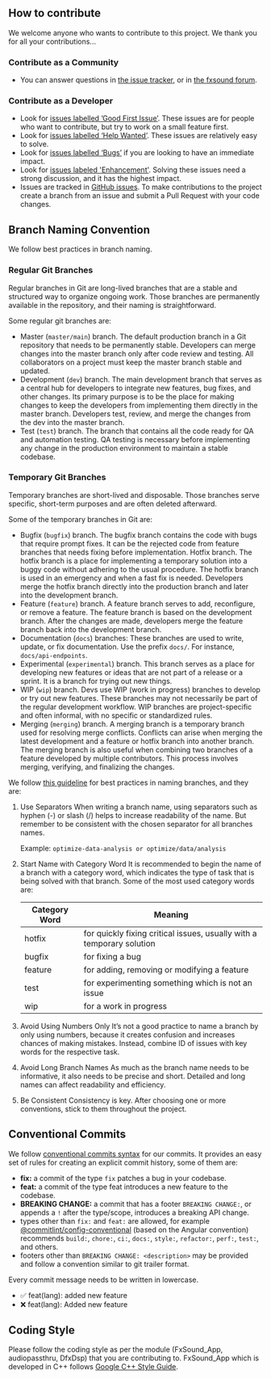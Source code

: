 ## How to contribute
We welcome anyone who wants to contribute to this project. We thank you for all your contributions...

### Contribute as a Community
- You can answer questions in [the issue tracker](https://github.com/fxsound2/fxsound-app/issues), or in [the fxsound forum](https://forum.fxsound.com/).

### Contribute as a Developer
- Look for [issues labelled ’Good First Issue’](https://github.com/fxsound2/fxsound-app/issues?q=is%3Aopen+is%3Aissue+label%3A%22good+first+issue%22). These issues are for people who want to contribute, but try to work on a small feature first.
- Look for [issues labelled ‘Help Wanted’](https://github.com/fxsound2/fxsound-app/issues?q=is%3Aopen+is%3Aissue+label%3A%22help+wanted%22). These issues are relatively easy to solve.
- Look for [issues labelled ‘Bugs’](https://github.com/fxsound2/fxsound-app/issues?q=is%3Aopen+is%3Aissue+label%3Abug+) if you are looking to have an immediate impact.
- Look for [issues labeled 'Enhancement'](https://github.com/fxsound2/fxsound-app/issues?q=is%3Aissue+is%3Aopen+label%3Aenhancement). Solving these issues need a strong discussion, and it has the highest impact.
- Issues are tracked in [GitHub issues](https://github.com/fxsound2/fxsound-app/issues). To make contributions to the project create a branch from an issue and submit a Pull Request with your code changes.

## Branch Naming Convention

We follow best practices in branch naming.

### Regular Git Branches
Regular branches in Git are long-lived branches that are a stable and structured way to organize ongoing work. Those branches are permanently available in the repository, and their naming is straightforward.

Some regular git branches are:
- Master (`master/main`) branch. The default production branch in a Git repository that needs to be permanently stable. Developers can merge changes into the master branch only after code review and testing. All collaborators on a project must keep the master branch stable and updated.
- Development (`dev`) branch. The main development branch that serves as a central hub for developers to integrate new features, bug fixes, and other changes. Its primary purpose is to be the place for making changes to keep the developers from implementing them directly in the master branch. Developers test, review, and merge the changes from the dev into the master branch.
- Test (`test`) branch. The branch that contains all the code ready for QA and automation testing. QA testing is necessary before implementing any change in the production environment to maintain a stable codebase.

### Temporary Git Branches
Temporary branches are short-lived and disposable. Those branches serve specific, short-term purposes and are often deleted afterward.

Some of the temporary branches in Git are:

- Bugfix (`bugfix`) branch. The bugfix branch contains the code with bugs that require prompt fixes. It can be the rejected code from feature branches that needs fixing before implementation.
Hotfix branch. The hotfix branch is a place for implementing a temporary solution into a buggy code without adhering to the usual procedure. The hotfix branch is used in an emergency and when a fast fix is needed. Developers merge the hotfix branch directly into the production branch and later into the development branch.
- Feature (`feature`) branch. A feature branch serves to add, reconfigure, or remove a feature. The feature branch is based on the development branch. After the changes are made, developers merge the feature branch back into the development branch.
- Documentation (`docs`) branches: These branches are used to write, update, or fix documentation. Use the prefix `docs/`. For instance, `docs/api-endpoints`.
- Experimental (`experimental`) branch. This branch serves as a place for developing new features or ideas that are not part of a release or a sprint. It is a branch for trying out new things.
- WIP (`wip`) branch. Devs use WIP (work in progress) branches to develop or try out new features. These branches may not necessarily be part of the regular development workflow. WIP branches are project-specific and often informal, with no specific or standardized rules.
- Merging (`merging`) branch. A merging branch is a temporary branch used for resolving merge conflicts. Conflicts can arise when merging the latest development and a feature or hotfix branch into another branch. The merging branch is also useful when combining two branches of a feature developed by multiple contributors. This process involves merging, verifying, and finalizing the changes.

We follow [this guideline](https://tilburgsciencehub.com/building-blocks/collaborate-and-share-your-work/use-github/naming-git-branches/) for best practices in naming branches, and they are:
1. Use Separators
When writing a branch name, using separators such as hyphen (-) or slash (/) helps to increase readability of the name. But remember to be consistent with the chosen separator for all branches names.

    Example: `optimize-data-analysis or optimize/data/analysis`

2. Start Name with Category Word
It is recommended to begin the name of a branch with a category word, which indicates the type of task that is being solved with that branch. Some of the most used category words are:

    | Category Word | Meaning |
    |---|---|
    | hotfix | for quickly fixing critical issues, usually with a temporary solution |
    | bugfix | for fixing a bug |
    | feature | for adding, removing or modifying a feature |
    | test | for experimenting something which is not an issue |
    | wip | for a work in progress |

3. Avoid Using Numbers Only
It’s not a good practice to name a branch by only using numbers, because it creates confusion and increases chances of making mistakes. Instead, combine ID of issues with key words for the respective task.

4. Avoid Long Branch Names
As much as the branch name needs to be informative, it also needs to be precise and short. Detailed and long names can affect readability and efficiency.

5. Be Consistent
Consistency is key. After choosing one or more conventions, stick to them throughout the project.

## Conventional Commits

We follow [conventional commits syntax](https://www.conventionalcommits.org/) for our commits. It provides an easy set of rules for creating an explicit commit history, some of them are:
- **fix:** a commit of the type `fix` patches a bug in your codebase.
- **feat:** a commit of the type feat introduces a new feature to the codebase.
- **BREAKING CHANGE:** a commit that has a footer `BREAKING CHANGE:`, or appends a `!` after the type/scope, introduces a breaking API change.
- types other than `fix:` and `feat:` are allowed, for example [@commitlint/config-conventional](https://github.com/conventional-changelog/commitlint/tree/master/%40commitlint/config-conventional) (based on the Angular convention) recommends `build:`, `chore:`, `ci:`, `docs:`, `style:`, `refactor:`, `perf:`, `test:`, and others.
- footers other than `BREAKING CHANGE: <description>` may be provided and follow a convention similar to git trailer format. 

Every commit message needs to be written in lowercase.
- ✅ feat(lang): added new feature
- ❌ feat(lang): Added new feature

## Coding Style
Please follow the coding style as per the module (FxSound_App, audiopassthru, DfxDsp) that you are contributing to. FxSound_App which is developed in C++ follows [Google C++ Style Guide](https://google.github.io/styleguide/cppguide.html).